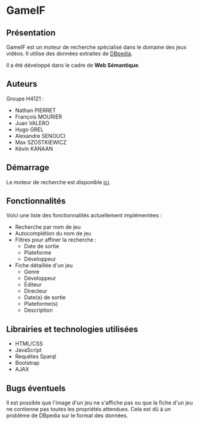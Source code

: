 # GameIF

## Présentation

GameIF est un moteur de recherche spécialisé dans le domaine des jeux vidéos.
Il utilise des données extraites de <a href="https://www.dbpedia.org">DBpedia</a>.

Il a été développé dans le cadre de **Web Sémantique**.

## Auteurs

Groupe H4121 :

- Nathan PIERRET
- François MOURIER
- Juan VALERO
- Hugo GREL
- Alexandre SENOUCI
- Max SZOSTKIEWICZ
- Kévin KANAAN

## Démarrage

Le moteur de recherche est disponible <a href="https://pizzanome.github.io/Gam-IF/">ici</a>.

## Fonctionnalités

Voici une liste des fonctionnalités actuellement implémentées :

* Recherche par nom de jeu
* Autocomplétion du nom de jeu
* Filtres pour affiner la recherche :
    * Date de sortie
    * Plateforme
    * Développeur
* Fiche détaillée d'un jeu
    * Genre
    * Développeur
    * Éditeur
    * Directeur
    * Date(s) de sortie
    * Plateforme(s)
    * Description

## Librairies et technologies utilisées

- HTML/CSS
- JavaScript
- Requêtes Sparql
- Bootstrap
- AJAX

## Bugs éventuels

Il est possible que l'image d'un jeu ne s'affiche pas ou que la fiche d'un jeu ne contienne pas toutes les propriétés
attendues. Cela est dû à un problème de DBpedia sur le format des données.